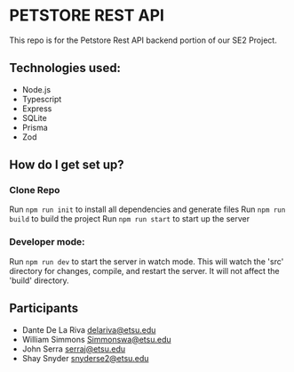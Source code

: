 # PETSTORE REST API

This repo is for the Petstore Rest API backend portion of our SE2 Project.

## Technologies used:

- Node.js
- Typescript
- Express
- SQLite
- Prisma
- Zod

## How do I get set up?

### Clone Repo
Run `npm run init` to install all dependencies and generate files
Run `npm run build` to build the project
Run `npm run start` to start up the server

### Developer mode:

Run `npm run dev` to start the server in watch mode. This will watch the 'src' directory for changes, compile, and restart the server. It will not affect the 'build' directory.

## Participants

- Dante De La Riva delariva@etsu.edu
- William Simmons Simmonswa@etsu.edu
- John Serra serraj@etsu.edu
- Shay Snyder snyderse2@etsu.edu
